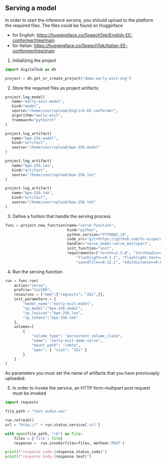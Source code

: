 ## Serving a model
In order to start the inference service, you shlould upload to the platform the required files.
The files could be found on Hugginface
- for English: https://huggingface.co/SpeechTek/English-EE-conformer/tree/main
- for Italian: https://huggingface.co/SpeechTek/Italian-EE-conformer/tree/main


1. Initializing the project
 ```Python
import digitalhub as dh

project = dh.get_or_create_project("demo-early-exit-eng")
```


2. Store the required files as project artifacts
 ```Python
 project.log_model(
    name="early-exit-model",
    kind="model",
    source="/home/user/upload/English-EE-conformer",
    algorithm="early-exit",
    framework="pythorch"
)

project.log_artifact(
    name="bpe-256.model",
    kind="artifact",
    source="/home/user/upload/bpe-256.model"
)

project.log_artifact(
    name="bpe-256.lex",
    kind="artifact",
    source="/home/user/upload/bpe-256.lex"
)

project.log_artifact(
    name="bpe-256.tok",
    kind="artifact",
    source="/home/user/upload/bpe-256.tok"
)
```


3. Define a funtion that handle the serving process
```Python
func = project.new_function(name="serve-function",
                            kind="python",
                            python_version="PYTHON3_10",
                            code_src="git+https://github.com/tn-aixpa/audio-early-exit-transformer",
                            handler="serve_model:serve_multipart",
                            init_function="init",
                            requirements=["torch==2.5.0", "torchaudio==2.5.0", "tensorboard==2.18.0",
                                "flashlight==0.1.1", "flashlight-text==0.0.7", "sentencepiece==0.2.0",
                                "soundfile==0.12.1", "editdistance==0.8.1", "multipart==1.2.1"])
```


4. Run the serving function
```Python
run = func.run(
    action="serve",
    profile="1xa100",
    resources = {"mem":{"requests": "2Gi",}},
    init_parameters = {
        "model_name":"early-exit-model",
        "sp_model":"bpe-256.model",
        "sp_lexicon":"bpe-256.lex",
        "sp_tokens":"bpe-256.tok"
    },    
    volumes=[
        {
            "volume_type": "persistent_volume_claim",
            "name": "early-exit-demo-serve",
            "mount_path": "/data",
            "spec": { "size": "1Gi" }        
        }
    ]
)
```
As parameters you must set the name of artifacts that you have previousply uploaded.


5. In order to invoke the service, an HTTP form-multipart post request must be invoked
```Python
import requests

file_path = "test-audio.wav"

run.refresh()
url = "http://" + run.status.service['url']

with open(file_path, "rb") as file:
    files = {'file': file}
    response =  run.invoke(files=files, method='POST')

print(f"response code:{response.status_code}")
print(f"response body:{response.text}")
```

